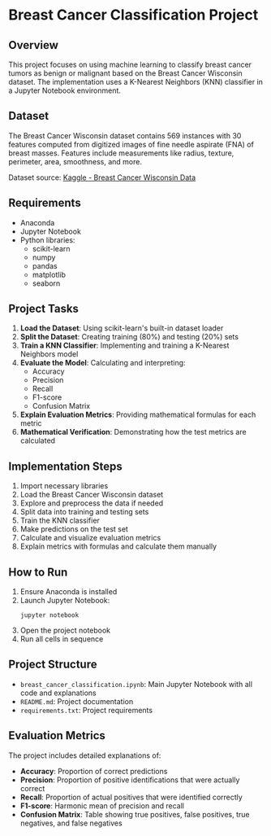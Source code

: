 # Breast Cancer Classification Project

## Overview
This project focuses on using machine learning to classify breast cancer tumors as benign or malignant based on the Breast Cancer Wisconsin dataset. The implementation uses a K-Nearest Neighbors (KNN) classifier in a Jupyter Notebook environment.

## Dataset
The Breast Cancer Wisconsin dataset contains 569 instances with 30 features computed from digitized images of fine needle aspirate (FNA) of breast masses. Features include measurements like radius, texture, perimeter, area, smoothness, and more.

Dataset source: [Kaggle - Breast Cancer Wisconsin Data](https://www.kaggle.com/datasets/uciml/breast-cancer-wisconsin-data/data)

## Requirements
- Anaconda
- Jupyter Notebook
- Python libraries:
  - scikit-learn
  - numpy
  - pandas
  - matplotlib
  - seaborn

## Project Tasks
1. **Load the Dataset**: Using scikit-learn's built-in dataset loader
2. **Split the Dataset**: Creating training (80%) and testing (20%) sets
3. **Train a KNN Classifier**: Implementing and training a K-Nearest Neighbors model
4. **Evaluate the Model**: Calculating and interpreting:
   - Accuracy
   - Precision
   - Recall
   - F1-score
   - Confusion Matrix
5. **Explain Evaluation Metrics**: Providing mathematical formulas for each metric
6. **Mathematical Verification**: Demonstrating how the test metrics are calculated

## Implementation Steps
1. Import necessary libraries
2. Load the Breast Cancer Wisconsin dataset
3. Explore and preprocess the data if needed
4. Split data into training and testing sets
5. Train the KNN classifier
6. Make predictions on the test set
7. Calculate and visualize evaluation metrics
8. Explain metrics with formulas and calculate them manually

## How to Run
1. Ensure Anaconda is installed
2. Launch Jupyter Notebook:
   ```
   jupyter notebook
   ```
3. Open the project notebook
4. Run all cells in sequence

## Project Structure
- `breast_cancer_classification.ipynb`: Main Jupyter Notebook with all code and explanations
- `README.md`: Project documentation
- `requirements.txt`: Project requirements

## Evaluation Metrics
The project includes detailed explanations of:
- **Accuracy**: Proportion of correct predictions
- **Precision**: Proportion of positive identifications that were actually correct
- **Recall**: Proportion of actual positives that were identified correctly
- **F1-score**: Harmonic mean of precision and recall
- **Confusion Matrix**: Table showing true positives, false positives, true negatives, and false negatives
